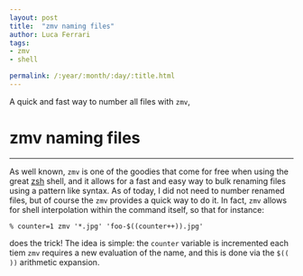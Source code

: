 ```yaml
---
layout: post
title:  "zmv naming files"
author: Luca Ferrari
tags:
- zmv
- shell

permalink: /:year/:month/:day/:title.html
---
```

A quick and fast way to number all files with `zmv`,

# zmv naming files
-----

As well known, `zmv` is one of the goodies that come for free when using the great [zsh](http://www.zsh.org/) shell, and it allows for a fast and easy way to bulk renaming files using a pattern like syntax. As of today, I did not need to number renamed files, but of course the `zmv` provides a quick way to do it. In fact, `zmv` allows for shell interpolation within the command itself, so that for instance:

```shell
% counter=1 zmv '*.jpg' 'foo-$((counter++)).jpg'
```

does the trick! The idea is simple: the `counter` variable is incremented each tiem `zmv` requires a new evaluation of the name, and this is done via the `$(( ))` arithmetic expansion.
